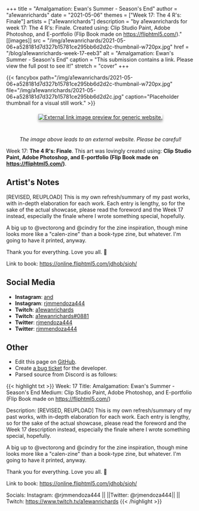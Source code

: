 +++
title =       "Amalgamation: Ewan's Summer - Season's End"
author =      "a1ewanrichards"
date =        "2021-05-06"
themes =      ["Week 17: The 4 R's: Finale"]
artists =     ["a1ewanrichards"]
description = "by a1ewanrichards for week 17: The 4 R's: Finale. Created using: Clip Studio Paint, Adobe Photoshop, and E-portfolio (Flip Book made on https://fliphtml5.com/)."
[[images]]
      src = "/img/a1ewanrichards/2021-05-06+a528181d7d327b15781ce295bb6d2d2c-thumbnail-w720px.jpg"
      href = "/blog/a1ewanrichards-week-17-eeb3"
      alt = "Amalgamation: Ewan's Summer - Season's End"
      caption = "This submission contains a link. Please view the full post to see it!"
      stretch = "cover"
+++

{{< fancybox path="/img/a1ewanrichards/2021-05-06+a528181d7d327b15781ce295bb6d2d2c-thumbnail-w720px.jpg" file="/img/a1ewanrichards/2021-05-06+a528181d7d327b15781ce295bb6d2d2c.jpg" caption="Placeholder thumbnail for a visual still work." >}}
<div style="text-align: center; margin: 3em; margin-top: 1.5em;" ><a href="https://online.fliphtml5.com/jdhob/sioh/" target="_blank"><img src="https://online.fliphtml5.com/jdhob/sioh/files/shot.jpg" alt="External link image preview for generic website." style="box-shadow: 0 3px 6px rgb(0 0 0 / 16%), 0 3px 6px rgb(0 0 0 / 23%);"/></a></div><p style="text-align: center"><i>The image above leads to an external website. Please be careful!</i></p>

Week 17: **The 4 R's: Finale**. This art was lovingly created using: **Clip Studio Paint, Adobe Photoshop, and E-portfolio (Flip Book made on https://fliphtml5.com/)**.

## Artist's Notes

[REVISED, REUPLOAD] This is my own refresh/summary of my past works, with in-depth elaboration for each work. Each entry is lengthy, so for the sake of the actual showcase, please read the foreword and the Week 17 instead, especially the finale where I wrote something special, hopefully.

A big up to @vectorong  and @cindry  for the zine inspiration, though mine looks more like a "calen-zine" than a book-type zine, but whatever. I'm going to have it printed, anyway.

Thank you for everything. Love you all. 🥰 

Link to book: https://online.fliphtml5.com/jdhob/sioh/

## Social Media

- **Instagram**: <a href='https://instagram.com/and' target='_blank'>and</a>
- **Instagram**: <a href='https://instagram.com/rjmmendoza444' target='_blank'>rjmmendoza444</a>
- **Twitch**: <a href='https://twitch.tv/a1ewanrichards' target='_blank'>a1ewanrichards</a>
- **Twitch**: <a href='https://twitch.tv/a1ewanrichards#0881' target='_blank'>a1ewanrichards#0881</a>
- **Twitter**: <a href='https://twitter.com/rjmendoza444' target='_blank'>rjmendoza444</a>
- **Twitter**: <a href='https://twitter.com/rjmmendoza444' target='_blank'>rjmmendoza444</a>

## Other

- Edit this page on [GitHub](https://github.com/teaminkling/web-refresh/edit/main/content/blog/a1ewanrichards-week-17-eeb3.md).
- Create [a bug ticket](https://github.com/teaminkling/web-refresh/issues/new?assignees=&labels=bug&template=problem-report.md&title=) for the developer.
- Parsed source from Discord is as follows:

{{< highlight txt >}}
Week: 17
Title: Amalgamation: Ewan's Summer - Season's End
Medium: Clip Studio Paint, Adobe Photoshop, and E-portfolio (Flip Book made on https://fliphtml5.com/)

Description:
[REVISED, REUPLOAD] This is my own refresh/summary of my past works, with in-depth elaboration for each work. Each entry is lengthy, so for the sake of the actual showcase, please read the foreword and the Week 17 description instead, especially the finale where I wrote something special, hopefully.

A big up to @vectorong  and @cindry  for the zine inspiration, though mine looks more like a "calen-zine" than a book-type zine, but whatever. I'm going to have it printed, anyway.

Thank you for everything. Love you all. 🥰 

Link to book: https://online.fliphtml5.com/jdhob/sioh/

Socials: Instagram: @rjmmendoza444 ||  ||Twitter: @rjmendoza444||  || Twitch: https://www.twitch.tv/a1ewanrichards
{{< /highlight >}}